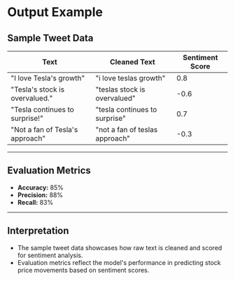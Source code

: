 # Output Example

## Sample Tweet Data

| **Text**                       | **Cleaned Text**           | **Sentiment Score** |
|---------------------------------|----------------------------|---------------------|
| "I love Tesla's growth"         | "i love teslas growth"     | 0.8                 |
| "Tesla's stock is overvalued."  | "teslas stock is overvalued" | -0.6               |
| "Tesla continues to surprise!"  | "tesla continues to surprise" | 0.7               |
| "Not a fan of Tesla's approach" | "not a fan of teslas approach" | -0.3             |

---

## Evaluation Metrics

- **Accuracy:** 85%  
- **Precision:** 88%  
- **Recall:** 83%  

---

## Interpretation

- The sample tweet data showcases how raw text is cleaned and scored for sentiment analysis.  
- Evaluation metrics reflect the model's performance in predicting stock price movements based on sentiment scores.
